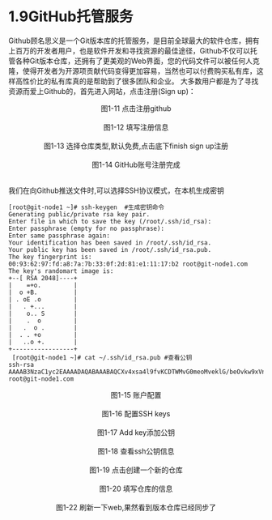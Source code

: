 # 1.9GitHub托管服务
Github顾名思义是一个Git版本库的托管服务，是目前全球最大的软件仓库，拥有上百万的开发者用户，也是软件开发和寻找资源的最佳途径，Github不仅可以托管各种Git版本仓库，还拥有了更美观的Web界面，您的代码文件可以被任何人克隆，使得开发者为开源项贡献代码变得更加容易，当然也可以付费购买私有库，这样高性价比的私有库真的是帮助到了很多团队和企业。
大多数用户都是为了寻找资源而爱上Github的，首先进入网站，点击注册(Sign up)：
<div style="text-align: center;">
<img alt="" src="http://image.xuliangwei.com/git-11.png-bjstack" /></div>
<div class="text" style=" text-align:center;">图1-11 点击注册github</div> <br/>

<div style="text-align: center;">
<img alt="" src="http://image.xuliangwei.com/git-12.png-bjstack" /></div>
<div class="text" style=" text-align:center;">图1-12 填写注册信息</div> <br/>

<div style="text-align: center;">
<img alt="" src="http://image.xuliangwei.com/git-13.png-bjstack" /></div>
<div class="text" style=" text-align:center;">图1-13 选择仓库类型,默认免费,点击底下finish sign up注册
</div> <br/>

<div style="text-align: center;">
<img alt="" src="http://image.xuliangwei.com/git-14.png-bjstack" /></div>
<div class="text" style=" text-align:center;">图1-14 GitHub账号注册完成</div> <br/>

我们在向Github推送文件时,可以选择SSH协议模式，在本机生成密钥
```
[root@git-node1 ~]# ssh-keygen  #生成密钥命令
Generating public/private rsa key pair.
Enter file in which to save the key (/root/.ssh/id_rsa): 
Enter passphrase (empty for no passphrase): 
Enter same passphrase again: 
Your identification has been saved in /root/.ssh/id_rsa.
Your public key has been saved in /root/.ssh/id_rsa.pub.
The key fingerprint is:
00:93:62:97:fd:a8:7a:7b:33:0f:2d:81:e1:11:17:b2 root@git-node1.com
The key's randomart image is:
+--[ RSA 2048]----+
|    =+o.         |
|  o +B.          |
| . oE .o         |
|   . +...        |
|    o.. S        |
|    .  o         |
|   .  o .        |
|  . . +o         |
|   ..o +.        |
+-----------------+
 [root@git-node1 ~]# cat ~/.ssh/id_rsa.pub #查看公钥
ssh-rsa AAAAB3NzaC1yc2EAAAADAQABAAABAQCXv4xsa4l9fvKCDTWMvG0meoMveklG/beOvkw9xVnmFVhTg4qOCVhLXaaQtR1PJnKVhMok1vtYZu+ldAMHsSmHMuUCK2KMNFrZZaEloMeCNRkFY2vhY5XHuUBK2NjwgLjDXCYtIU40UmlFCU974ybWZJaCteIoHstLLQPoG/5PF5gqBOCeNLxkpq35jJTO9JvexeBMr2hG7NSzg9uZEDyRPUwEVY2yYZkq7hlAnR5H4f1X6HPePc64ZWLT3ZyddlK/9EXDLPu2VLMC7lj5mTGrJlQ54TU3dqSYQXzIV88GsdqxfZj8xbb9JOUZJK4KjAvqUkVmtaVFTTM77zCPUJSN root@git-node1.com
```
<div style="text-align: center;">
<img alt="" src="http://image.xuliangwei.com/git-15.png-bjstack" /></div>
<div class="text" style=" text-align:center;">图1-15 账户配置</div> <br/>

<div style="text-align: center;">
<img alt="" src="http://image.xuliangwei.com/git-16.png-bjstack" /></div>
<div class="text" style=" text-align:center;">图1-16 配置SSH keys</div> <br/>

<div style="text-align: center;">
<img alt="" src="http://image.xuliangwei.com/git-17.png-bjstack" /></div>
<div class="text" style=" text-align:center;">图1-17 Add key添加公钥</div> <br/>

<div style="text-align: center;">
<img alt="" src="http://image.xuliangwei.com/git-18.png-bjstack" /></div>
<div class="text" style=" text-align:center;">图1-18 查看ssh公钥信息</div> <br/>

<div style="text-align: center;">
<img alt="" src="http://image.xuliangwei.com/git-19.png-bjstack" /></div>
<div class="text" style=" text-align:center;">图1-19 点击创建一个新的仓库</div> <br/>

<div style="text-align: center;">
<img alt="" src="http://image.xuliangwei.com/git-20.png-bjstack" /></div>
<div class="text" style=" text-align:center;">图1-20 填写仓库的信息</div> <br/>

<div style="text-align: center;">
<img alt="" src="http://image.xuliangwei.com/git-21.png-bjstack" /></div>
<div style="text-align: center;">
<img alt="" src="http://image.xuliangwei.com/git-22.png-bjstack" /></div>
<div class="text" style=" text-align:center;">图1-22 刷新一下web,果然看到版本仓库已经同步了

</div> <br/>

